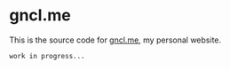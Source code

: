# gncl.me

This is the source code for [gncl.me](https://gncl.me), my personal website.

`work in progress...`
